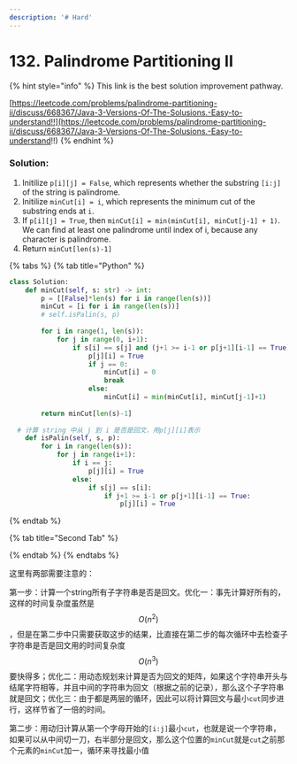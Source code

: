 ```yaml
---
description: '# Hard'
---
```


# 132. Palindrome Partitioning II

{% hint style="info" %}
This link is the best solution improvement pathway.

[https://leetcode.com/problems/palindrome-partitioning-ii/discuss/668367/Java-3-Versions-Of-The-Solusions.-Easy-to-understand!!](https://leetcode.com/problems/palindrome-partitioning-ii/discuss/668367/Java-3-Versions-Of-The-Solusions.-Easy-to-understand!!)
{% endhint %}

### Solution:

1. Initilize `p[i][j] = False`, which represents whether the substring `[i:j]` of the string is palindrome.
2. Initilize `minCut[i] = i`, which represents the minimum cut of the substring ends at `i`.
3. If `p[i][j] = True`, then `minCut[i] = min(minCut[i], minCut[j-1] + 1)`. We can find at least one palindrome until index of i, because any character is palindrome.
4. Return `minCut[len(s)-1]`

{% tabs %}
{% tab title="Python" %}
```python
class Solution:
    def minCut(self, s: str) -> int:
        p = [[False]*len(s) for i in range(len(s))]
        minCut = [i for i in range(len(s))]
        # self.isPalin(s, p)
        
        for i in range(1, len(s)):
            for j in range(0, i+1):
                if s[i] == s[j] and (j+1 >= i-1 or p[j+1][i-1] == True):
                    p[j][i] = True
                    if j == 0:
                        minCut[i] = 0
                        break
                    else:
                        minCut[i] = min(minCut[i], minCut[j-1]+1)
        
        return minCut[len(s)-1]
        
  # 计算 string 中从 j 到 i 是否是回文，用p[j][i]表示      
    def isPalin(self, s, p):
        for i in range(len(s)):
            for j in range(i+1):
                if i == j: 
                    p[j][i] = True
                else:
                    if s[j] == s[i]:
                        if j+1 >= i-1 or p[j+1][i-1] == True:
                            p[j][i] = True


```
{% endtab %}

{% tab title="Second Tab" %}

{% endtab %}
{% endtabs %}

这里有两部需要注意的：

第一步：计算一个string所有子字符串是否是回文。优化一：事先计算好所有的，这样的时间复杂度虽然是 $$O(n^2)$$ ，但是在第二步中只需要获取这步的结果，比直接在第二步的每次循环中去检查子字符串是否是回文用的时间复杂度 $$O(n^3)$$ 要快得多；优化二：用动态规划来计算是否为回文的矩阵，如果这个字符串开头与结尾字符相等，并且中间的字符串为回文（根据之前的记录），那么这个子字符串就是回文；优化三：由于都是两层的循环，因此可以将计算回文与最小`cut`同步进行，这样节省了一倍的时间。

第二步：用动归计算从第一个字母开始的`[i:j]`最小`cut`，也就是说一个字符串，如果可以从中间切一刀，右半部分是回文，那么这个位置的`minCut`就是`cut`之前那个元素的`minCut`加一，循环来寻找最小值

